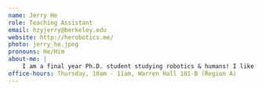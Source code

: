 ```yaml
---
name: Jerry He 
role: Teaching Assistant
email: hzyjerry@berkeley.edu
website: http://herobotics.me/
photo: jerry_he.jpeg
pronouns: He/Him
about-me: |
    I am a final year Ph.D. student studying robotics & humans! I like cooking, playing basketball in my spare time.
office-hours: Thursday, 10am - 11am, Warren Hall 101-B (Region A)
---
```

